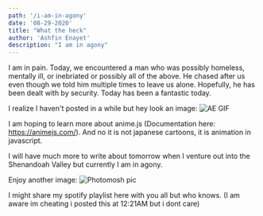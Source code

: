 ```yaml
---
path: '/i-am-in-agony'
date: '08-29-2020'
title: "What the heck"
author: 'Ashfin Enayet'
description: "I am in agony"
---
```

I am in pain. Today, we encountered a man who was possibly homeless, mentally ill, or inebriated or possibly all of the above. He chased after us even though we told him multiple times to leave us alone. Hopefully, he has been dealt with by security. Today has been a fantastic today. 

I realize I haven't posted in a while but hey look an image: ![AE GIF](https://i.imgur.com/ktXBFXf.gif)

 I am hoping to learn more about anime.js (Documentation here: https://animejs.com/). And no it is not japanese cartoons, it is animation in javascript. 

I will have much more to write about tomorrow when I venture out into the Shenandoah Valley but currently I am in agony.

Enjoy another image: ![Photomosh pic](https://i.imgur.com/M8KSsRO.png)

I might share my spotify playlist here with you all but who knows. (I am aware im cheating i posted this at 12:21AM but i dont care)